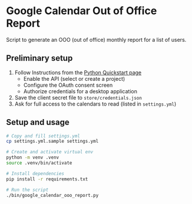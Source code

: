 # Google Calendar Out of Office Report

Script to generate an OOO (out of office) monthly report for a list of users.

## Preliminary setup

1. Follow Instructions from the [Python Quickstart page](https://developers.google.com/calendar/api/quickstart/python)
    - Enable the API (select or create a project)
    - Configure the OAuth consent screen
    - Authorize credentials for a desktop application
2. Save the client secret file to `store/credentials.json`
3. Ask for full access to the calendars to read (listed in `settings.yml`)

## Setup and usage

```bash
# Copy and fill settings.yml
cp settings.yml.sample settings.yml

# Create and activate virtual env
python -m venv .venv
source .venv/bin/activate

# Install dependencies
pip install -r requirements.txt

# Run the script
./bin/google_calendar_ooo_report.py
```

